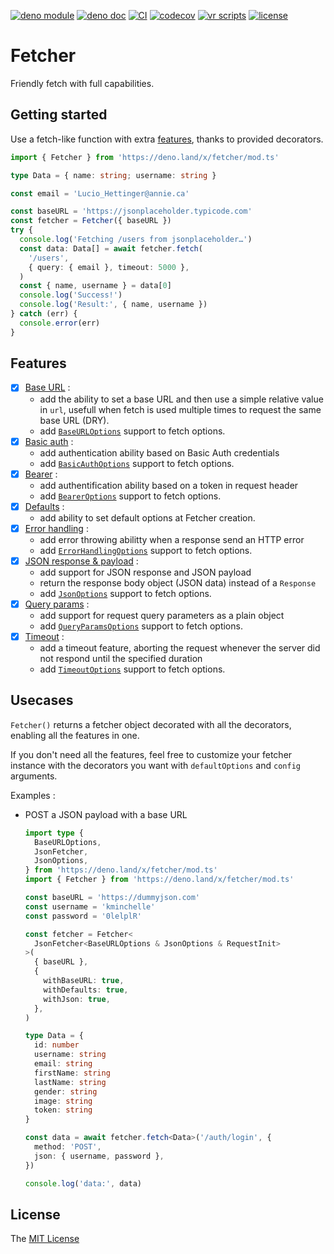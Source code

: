 [![deno module](https://shield.deno.dev/x/fetcher)](https://deno.land/x/fetcher)
[![deno doc](https://doc.deno.land/badge.svg)](https://doc.deno.land/https/deno.land/x/fetcher/mod.ts)
[![CI](https://github.com/openhoat/fetcher/actions/workflows/build.yml/badge.svg)](https://github.com/openhoat/fetcher/actions/workflows/build.yml)
[![codecov](https://codecov.io/gh/openhoat/fetcher/branch/main/graph/badge.svg?token=VFJ63YUYY0)](https://app.codecov.io/openhoat/openhoat/fetcher)
[![vr scripts](https://badges.velociraptor.run/flat.svg)](https://velociraptor.run)
[![license](https://img.shields.io/github/license/openhoat/fetcher)](https://github.com/openhoat/fetcher/blob/master/LICENSE)

# Fetcher

Friendly fetch with full capabilities.

## Getting started

Use a fetch-like function with extra [features](#features), thanks to provided
decorators.

```typescript
import { Fetcher } from 'https://deno.land/x/fetcher/mod.ts'

type Data = { name: string; username: string }

const email = 'Lucio_Hettinger@annie.ca'

const baseURL = 'https://jsonplaceholder.typicode.com'
const fetcher = Fetcher({ baseURL })
try {
  console.log('Fetching /users from jsonplaceholder…')
  const data: Data[] = await fetcher.fetch(
    '/users',
    { query: { email }, timeout: 5000 },
  )
  const { name, username } = data[0]
  console.log('Success!')
  console.log('Result:', { name, username })
} catch (err) {
  console.error(err)
}
```

## Features

- [x] [Base URL](https://deno.land/x/fetcher/mod.ts?s=withFetcherBaseURL) :
  - add the ability to set a base URL and then use a simple relative value in
    `url`, usefull when fetch is used multiple times to request the same base
    URL (DRY).
  - add
    [`BaseURLOptions`](https://deno.land/x/fetcher@0.1.0/mod.ts?s=BaseURLOptions)
    support to fetch options.
- [x] [Basic auth](https://deno.land/x/fetcher/mod.ts?s=withFetcherBasicAuth) :
  - add authentication ability based on Basic Auth credentials
  - add
    [`BasicAuthOptions`](https://deno.land/x/fetcher@0.1.0/mod.ts?s=BasicAuthOptions)
    support to fetch options.
- [x] [Bearer](https://deno.land/x/fetcher/mod.ts?s=withFetcherBearer) :
  - add authentification ability based on a token in request header
  - add
    [`BearerOptions`](https://deno.land/x/fetcher@0.1.0/mod.ts?s=BearerOptions)
    support to fetch options.
- [x] [Defaults](https://deno.land/x/fetcher/mod.ts?s=withFetcherDefaults) :
  - add ability to set default options at Fetcher creation.
- [x] [Error handling](https://deno.land/x/fetcher/mod.ts?s=withFetcherErrorHandling)
      :
  - add error throwing abilitty when a response send an HTTP error
  - add
    [`ErrorHandlingOptions`](https://deno.land/x/fetcher@0.1.0/mod.ts?s=ErrorHandlingOptions)
    support to fetch options.
- [x] [JSON response & payload](https://deno.land/x/fetcher/mod.ts?s=withFetcherJsonResponse)
      :
  - add support for JSON response and JSON payload
  - return the response body object (JSON data) instead of a `Response`
  - add [`JsonOptions`](https://deno.land/x/fetcher@0.1.0/mod.ts?s=JsonOptions)
    support to fetch options.
- [x] [Query params](https://deno.land/x/fetcher/mod.ts?s=withFetcherQueryParams)
      :
  - add support for request query parameters as a plain object
  - add
    [`QueryParamsOptions`](https://deno.land/x/fetcher@0.1.0/mod.ts?s=QueryParamsOptions)
    support to fetch options.
- [x] [Timeout](https://deno.land/x/fetcher/mod.ts?s=withFetcherTimeout) :
  - add a timeout feature, aborting the request whenever the server did not
    respond until the specified duration
  - add
    [`TimeoutOptions`](https://deno.land/x/fetcher@0.1.0/mod.ts?s=TimeoutOptions)
    support to fetch options.

## Usecases

`Fetcher()` returns a fetcher object decorated with all the decorators, enabling
all the features in one.

If you don't need all the features, feel free to customize your fetcher instance
with the decorators you want with `defaultOptions` and `config` arguments.

Examples :

- POST a JSON payload with a base URL

  ```typescript
  import type {
    BaseURLOptions,
    JsonFetcher,
    JsonOptions,
  } from 'https://deno.land/x/fetcher/mod.ts'
  import { Fetcher } from 'https://deno.land/x/fetcher/mod.ts'

  const baseURL = 'https://dummyjson.com'
  const username = 'kminchelle'
  const password = '0lelplR'

  const fetcher = Fetcher<
    JsonFetcher<BaseURLOptions & JsonOptions & RequestInit>
  >(
    { baseURL },
    {
      withBaseURL: true,
      withDefaults: true,
      withJson: true,
    },
  )

  type Data = {
    id: number
    username: string
    email: string
    firstName: string
    lastName: string
    gender: string
    image: string
    token: string
  }

  const data = await fetcher.fetch<Data>('/auth/login', {
    method: 'POST',
    json: { username, password },
  })

  console.log('data:', data)
  ```

## License

The [MIT License](LICENSE)
